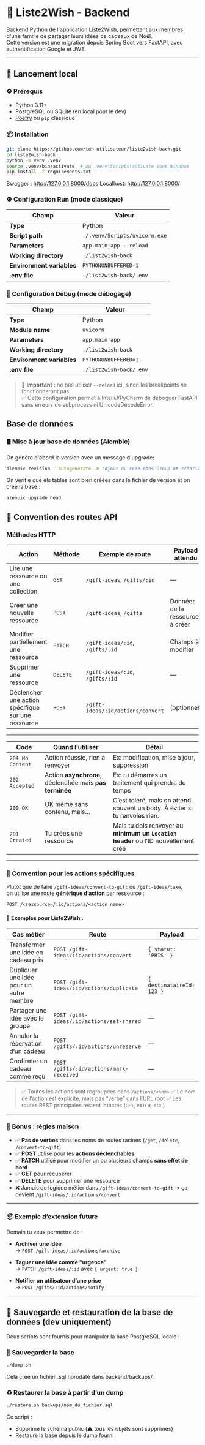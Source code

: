 # 🎁 Liste2Wish - Backend

Backend Python de l'application Liste2Wish, permettant aux membres d'une famille de partager leurs idées de cadeaux de Noël.  
Cette version est une migration depuis Spring Boot vers FastAPI, avec authentification Google et JWT.

---

## 🚀 Lancement local

### ⚙️ Prérequis

- Python 3.11+
- PostgreSQL ou SQLite (en local pour le dev)
- [Poetry](https://python-poetry.org/) ou `pip` classique

### 📦 Installation

```bash
git clone https://github.com/ton-utilisateur/liste2wish-back.git
cd liste2wish-back
python -m venv .venv
source .venv/bin/activate  # ou .venv\Scripts\activate sous Windows
pip install -r requirements.txt
```

Swagger : http://127.0.0.1:8000/docs
Localhost: http://127.0.0.1:8000/


### ⚙️ Configuration Run (mode classique)


| Champ                   | Valeur                             |
|-------------------------|------------------------------------|
| **Type**                | Python                             |
| **Script path**         | `./.venv/Scripts/uvicorn.exe`      |
| **Parameters**          | `app.main:app --reload`            |
| **Working directory**   | `./list2wish-back`                 |
| **Environment variables** | `PYTHONUNBUFFERED=1`             |
| **.env file**           | `./list2wish-back/.env`            |

### 🐞 Configuration Debug (mode débogage)

| Champ                   | Valeur                             |
|-------------------------|------------------------------------|
| **Type**                | Python                             |
| **Module name**         | `uvicorn`                          |
| **Parameters**          | `app.main:app`                     |
| **Working directory**   | `./list2wish-back`                 |
| **Environment variables** | `PYTHONUNBUFFERED=1`             |
| **.env file**           | `./list2wish-back/.env`            |

> 🧠 **Important :** ne pas utiliser `--reload` ici, sinon les breakpoints ne fonctionneront pas.  
> ✅ Cette configuration permet à IntelliJ/PyCharm de déboguer FastAPI sans erreurs de subprocess ni UnicodeDecodeError.

## Base de données

### 🛢️ Mise à jour base de données (Alembic)

On génère d'abord la version avec un message d'upgrade:
```bash
alembic revision --autogenerate -m "Ajout du code dans Group et création de UserGroup"
```
On vérifie que els tables sont bien créées dans le fichier de version et on crée la base :
```bash
alembic upgrade head
```

## 🔄 Convention des routes API

### Méthodes HTTP

| Action                              | Méthode | Exemple de route                          | Payload attendu                   | Effet |
|-------------------------------------|---------|-------------------------------------------|------------------------------------|-------|
| Lire une ressource ou une collection | `GET`   | `/gift-ideas`, `/gifts/:id`               | —                                  | Renvoie les données demandées |
| Créer une nouvelle ressource         | `POST`  | `/gift-ideas`, `/gifts`                   | Données de la ressource à créer   | Crée un élément |
| Modifier partiellement une ressource| `PATCH` | `/gift-ideas/:id`, `/gifts/:id`           | Champs à modifier                 | Met à jour partiellement |
| Supprimer une ressource             | `DELETE`| `/gift-ideas/:id`, `/gifts/:id`           | —                                  | Supprime l’élément |
| Déclencher une action spécifique sur une ressource | `POST`  | `/gift-ideas/:id/actions/convert`         | (optionnel)                        | Action métier ciblée, générique |

---
| Code             | Quand l’utiliser                                        | Détail                                                                              |
| ---------------- | ------------------------------------------------------- | ----------------------------------------------------------------------------------- |
| `204 No Content` | Action réussie, rien à renvoyer                         | Ex: modification, mise à jour, suppression                                          |
| `202 Accepted`   | Action **asynchrone**, déclenchée mais **pas terminée** | Ex: tu démarres un traitement qui prendra du temps                                  |
| `200 OK`         | OK même sans contenu, mais…                             | C’est toléré, mais on attend souvent un body. À éviter si tu renvoies rien.         |
| `201 Created`    | Tu crées une ressource                                  | Mais tu dois renvoyer au **minimum un `Location` header** ou l’ID nouvellement créé |

---

### 🔧 Convention pour les **actions spécifiques**

Plutôt que de faire `/gift-ideas/convert-to-gift` ou `/gift-ideas/take`,  
on utilise une route **générique d’action** par ressource :
```http
POST /<ressource>/:id/actions/<action_name>
```

#### 🔹 Exemples pour Liste2Wish :

| Cas métier                                             | Route                                      | Payload          |
|--------------------------------------------------------|---------------------------------------------|------------------|
| Transformer une idée en cadeau pris                   | `POST /gift-ideas/:id/actions/convert`      | `{ statut: 'PRIS' }` |
| Dupliquer une idée pour un autre membre               | `POST /gift-ideas/:id/actions/duplicate`    | `{ destinataireId: 123 }` |
| Partager une idée avec le groupe                      | `POST /gift-ideas/:id/actions/set-shared`   | — |
| Annuler la réservation d’un cadeau                    | `POST /gifts/:id/actions/unreserve`         | — |
| Confirmer un cadeau comme reçu                        | `POST /gifts/:id/actions/mark-received`     | — |

> ✅ Toutes les actions sont regroupées dans `/actions/<nom>`
> ✅ Le nom de l’action est explicite, mais pas “verbe” dans l’URL root
> ✅ Les routes REST principales restent intactes (`GET`, `PATCH`, etc.)

---

### 🧠 Bonus : règles maison

- ✅ **Pas de verbes** dans les noms de routes racines (`/get`, `/delete`, `/convert-to-gift`)  
- ✅ **POST** utilisé pour les **actions déclenchables**  
- ✅ **PATCH** utilisé pour modifier un ou plusieurs champs **sans effet de bord**  
- ✅ **GET** pour récupérer  
- ✅ **DELETE** pour supprimer une ressource  
- ❌ Jamais de logique métier dans `/gift-ideas/convert-to-gift` → ça devient `/gift-ideas/:id/actions/convert`

---

### 📦 Exemple d’extension future

Demain tu veux permettre de :
- **Archiver une idée**  
→ `POST /gift-ideas/:id/actions/archive`

- **Taguer une idée comme "urgence"**  
→ `PATCH /gift-ideas/:id` avec `{ urgent: true }`

- **Notifier un utilisateur d’une prise**  
→ `POST /gifts/:id/actions/notify`

---

## 🔧 Sauvegarde et restauration de la base de données (dev uniquement)

Deux scripts sont fournis pour manipuler la base PostgreSQL locale :

### 💾 Sauvegarder la base

```bash
./dump.sh
```
Cela crée un fichier .sql horodaté dans backend/backups/.

### ♻️ Restaurer la base à partir d’un dump
```bash
./restore.sh backups/nom_du_fichier.sql
```
Ce script :
- Supprime le schéma public (⚠️ tous les objets sont supprimés)
- Restaure la base depuis le dump fourni
